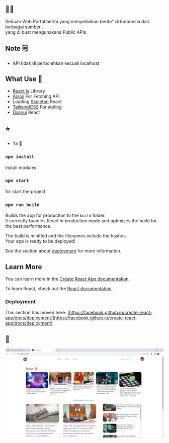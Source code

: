## 💙💙
Sebuah Web Portal berita yang menyediakan berita" di Indonesia dari berbagai sumber .\
yang di buat mengunakana Public APIs

## Note 🗒️
* APi tidak di perbolehkan kecuali localhost
## What Use 👾
* <a href="https://reactjs.org/">React js</a> Library
* <a href="https://www.npmjs.com/package/react-axios">Axios</a> For Fetching APi
* Loading <a href="https://www.npmjs.com/package/react-loading-skeleton">Skeleton</a> React
* <a href="https://tailwindcss.com/">TailwindCSS</a> For styling
* <a href="https://www.npmjs.com/package/react-daisyui">Dasyui</a> React

## ⭐
* Ya 💙

### `npm install`
install modules 

### `npm start `
for start the project
### `npm run build`

Builds the app for production to the `build` folder.\
It correctly bundles React in production mode and optimizes the build for the best performance.

The build is minified and the filenames include the hashes.\
Your app is ready to be deployed!

See the section about [deployment](https://facebook.github.io/create-react-app/docs/deployment) for more information.
## Learn More

You can learn more in the [Create React App documentation](https://facebook.github.io/create-react-app/docs/getting-started).

To learn React, check out the [React documentation](https://reactjs.org/).

### Deployment

This section has moved here: [https://facebook.github.io/create-react-app/docs/deployment](https://facebook.github.io/create-react-app/docs/deployment)

## 💙
<img src="./src/img/img.png" />


